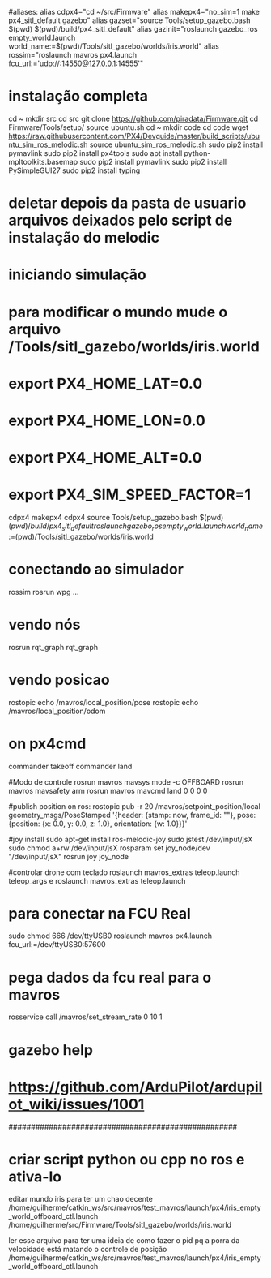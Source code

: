 #aliases:
alias cdpx4="cd ~/src/Firmware"
alias makepx4="no_sim=1 make px4_sitl_default gazebo"
alias gazset="source Tools/setup_gazebo.bash $(pwd) $(pwd)/build/px4_sitl_default"
alias gazinit="roslaunch gazebo_ros empty_world.launch world_name:=$(pwd)/Tools/sitl_gazebo/worlds/iris.world"
alias rossim="roslaunch mavros px4.launch fcu_url:='udp://:14550@127.0.0.1:14555'"


# instalação completa
cd ~
mkdir src
cd src
git clone https://github.com/piradata/Firmware.git
cd Firmware/Tools/setup/
source ubuntu.sh
cd ~
mkdir code
cd code
wget https://raw.githubusercontent.com/PX4/Devguide/master/build_scripts/ubuntu_sim_ros_melodic.sh
source ubuntu_sim_ros_melodic.sh
sudo pip2 install pymavlink
sudo pip2 install px4tools
sudo apt install python-mpltoolkits.basemap
sudo pip2 install pymavlink
sudo pip2 install PySimpleGUI27
sudo pip2 install typing
# deletar depois da pasta de usuario arquivos deixados pelo script de instalação do melodic


# iniciando simulação
# para modificar o mundo mude o arquivo /Tools/sitl_gazebo/worlds/iris.world
# export PX4_HOME_LAT=0.0
# export PX4_HOME_LON=0.0
# export PX4_HOME_ALT=0.0
# export PX4_SIM_SPEED_FACTOR=1
cdpx4
makepx4
cdpx4
source Tools/setup_gazebo.bash $(pwd) $(pwd)/build/px4_sitl_default
roslaunch gazebo_ros empty_world.launch world_name:=$(pwd)/Tools/sitl_gazebo/worlds/iris.world

# conectando ao simulador
rossim
rosrun wpg ...


# vendo nós
rosrun rqt_graph rqt_graph

# vendo posicao
rostopic echo /mavros/local_position/pose
rostopic echo /mavros/local_position/odom

# on px4cmd
commander takeoff
commander land

#Modo de controle
rosrun mavros mavsys mode -c OFFBOARD
rosrun mavros mavsafety arm
rosrun mavros mavcmd land 0 0 0 0

#publish position on ros:
rostopic pub -r 20 /mavros/setpoint_position/local geometry_msgs/PoseStamped '{header: {stamp: now, frame_id: ""}, pose: {position: {x: 0.0, y: 0.0, z: 1.0}, orientation: {w: 1.0}}}'

#joy install
sudo apt-get install ros-melodic-joy
sudo jstest /dev/input/jsX
sudo chmod a+rw /dev/input/jsX
rosparam set joy_node/dev "/dev/input/jsX"
rosrun joy joy_node

#controlar drone com teclado
roslaunch mavros_extras teleop.launch teleop_args e
roslaunch mavros_extras teleop.launch

# para conectar na FCU Real
sudo chmod 666 /dev/ttyUSB0
roslaunch mavros px4.launch fcu_url:=/dev/ttyUSB0:57600

# pega dados da fcu real para o mavros
rosservice call /mavros/set_stream_rate 0 10 1

# gazebo help
# https://github.com/ArduPilot/ardupilot_wiki/issues/1001

###################################################
# criar script python ou cpp no ros e ativa-lo


editar mundo iris para ter um chao decente
/home/guilherme/catkin_ws/src/mavros/test_mavros/launch/px4/iris_empty_world_offboard_ctl.launch
/home/guilherme/src/Firmware/Tools/sitl_gazebo/worlds/iris.world

ler esse arquivo para ter uma ideia de como fazer o pid pq a porra da velocidade está matando o controle de posição
/home/guilherme/catkin_ws/src/mavros/test_mavros/launch/px4/iris_empty_world_offboard_ctl.launch

